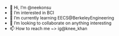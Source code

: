 - 👋 Hi, I’m @neekonsu
- 👀 I’m interested in BCI
- 🌱 I’m currently learning EECS@BerkeleyEngineering
- 💞️ I’m looking to collaborate on anything interesting
- 📫 How to reach me ~> ig@knee_khan

<!---
neekonsu/neekonsu is a ✨ special ✨ repository because its `README.md` (this file) appears on your GitHub profile.
You can click the Preview link to take a look at your changes.
--->
